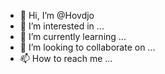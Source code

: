 - 👋 Hi, I’m @Hovdjo
- 👀 I’m interested in ...
- 🌱 I’m currently learning ...
- 💞️ I’m looking to collaborate on ...
- 📫 How to reach me ...

<!---
Hovdjo/Hovdjo is a ✨ special ✨ repository because its `README.md` (this file) appears on your GitHub profile.
You can click the Preview link to take a look at your changes.
--->
